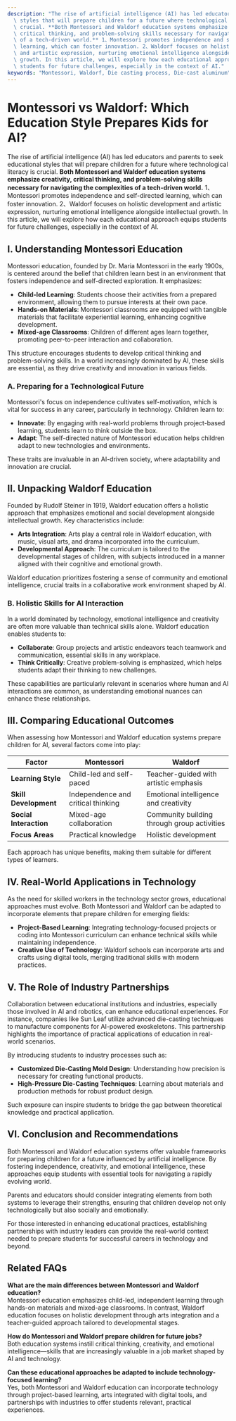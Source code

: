 ```yaml
---
description: "The rise of artificial intelligence (AI) has led educators and parents to seek educational\
  \ styles that will prepare children for a future where technological literacy is\
  \ crucial. **Both Montessori and Waldorf education systems emphasize creativity,\
  \ critical thinking, and problem-solving skills necessary for navigating the complexities\
  \ of a tech-driven world.** 1、Montessori promotes independence and self-directed\
  \ learning, which can foster innovation. 2、Waldorf focuses on holistic development\
  \ and artistic expression, nurturing emotional intelligence alongside intellectual\
  \ growth. In this article, we will explore how each educational approach equips\
  \ students for future challenges, especially in the context of AI."
keywords: "Montessori, Waldorf, Die casting process, Die-cast aluminum"
---
```

# Montessori vs Waldorf: Which Education Style Prepares Kids for AI?

The rise of artificial intelligence (AI) has led educators and parents to seek educational styles that will prepare children for a future where technological literacy is crucial. **Both Montessori and Waldorf education systems emphasize creativity, critical thinking, and problem-solving skills necessary for navigating the complexities of a tech-driven world.** 1、Montessori promotes independence and self-directed learning, which can foster innovation. 2、Waldorf focuses on holistic development and artistic expression, nurturing emotional intelligence alongside intellectual growth. In this article, we will explore how each educational approach equips students for future challenges, especially in the context of AI.

## **I. Understanding Montessori Education**

Montessori education, founded by Dr. Maria Montessori in the early 1900s, is centered around the belief that children learn best in an environment that fosters independence and self-directed exploration. It emphasizes:

- **Child-led Learning**: Students choose their activities from a prepared environment, allowing them to pursue interests at their own pace.
- **Hands-on Materials**: Montessori classrooms are equipped with tangible materials that facilitate experiential learning, enhancing cognitive development.
- **Mixed-age Classrooms**: Children of different ages learn together, promoting peer-to-peer interaction and collaboration.

This structure encourages students to develop critical thinking and problem-solving skills. In a world increasingly dominated by AI, these skills are essential, as they drive creativity and innovation in various fields.

### **A. Preparing for a Technological Future**

Montessori's focus on independence cultivates self-motivation, which is vital for success in any career, particularly in technology. Children learn to:

- **Innovate**: By engaging with real-world problems through project-based learning, students learn to think outside the box.
- **Adapt**: The self-directed nature of Montessori education helps children adapt to new technologies and environments.

These traits are invaluable in an AI-driven society, where adaptability and innovation are crucial.

## **II. Unpacking Waldorf Education**

Founded by Rudolf Steiner in 1919, Waldorf education offers a holistic approach that emphasizes emotional and social development alongside intellectual growth. Key characteristics include:

- **Arts Integration**: Arts play a central role in Waldorf education, with music, visual arts, and drama incorporated into the curriculum.
- **Developmental Approach**: The curriculum is tailored to the developmental stages of children, with subjects introduced in a manner aligned with their cognitive and emotional growth.

Waldorf education prioritizes fostering a sense of community and emotional intelligence, crucial traits in a collaborative work environment shaped by AI.

### **B. Holistic Skills for AI Interaction**

In a world dominated by technology, emotional intelligence and creativity are often more valuable than technical skills alone. Waldorf education enables students to:

- **Collaborate**: Group projects and artistic endeavors teach teamwork and communication, essential skills in any workplace.
- **Think Critically**: Creative problem-solving is emphasized, which helps students adapt their thinking to new challenges.

These capabilities are particularly relevant in scenarios where human and AI interactions are common, as understanding emotional nuances can enhance these relationships.

## **III. Comparing Educational Outcomes**

When assessing how Montessori and Waldorf education systems prepare children for AI, several factors come into play:

| Factor                | Montessori                               | Waldorf                                   |
|----------------------|-----------------------------------------|------------------------------------------|
| **Learning Style**   | Child-led and self-paced                | Teacher-guided with artistic emphasis    |
| **Skill Development**| Independence and critical thinking       | Emotional intelligence and creativity     |
| **Social Interaction**| Mixed-age collaboration               | Community building through group activities|
| **Focus Areas**      | Practical knowledge                     | Holistic development                      |

Each approach has unique benefits, making them suitable for different types of learners.

## **IV. Real-World Applications in Technology**

As the need for skilled workers in the technology sector grows, educational approaches must evolve. Both Montessori and Waldorf can be adapted to incorporate elements that prepare children for emerging fields:

- **Project-Based Learning**: Integrating technology-focused projects or coding into Montessori curriculum can enhance technical skills while maintaining independence.
- **Creative Use of Technology**: Waldorf schools can incorporate arts and crafts using digital tools, merging traditional skills with modern practices.

## **V. The Role of Industry Partnerships**

Collaboration between educational institutions and industries, especially those involved in AI and robotics, can enhance educational experiences. For instance, companies like Sun Leaf utilize advanced die-casting techniques to manufacture components for AI-powered exoskeletons. This partnership highlights the importance of practical applications of education in real-world scenarios.

By introducing students to industry processes such as:

- **Customized Die-Casting Mold Design**: Understanding how precision is necessary for creating functional products.
- **High-Pressure Die-Casting Techniques**: Learning about materials and production methods for robust product design.

Such exposure can inspire students to bridge the gap between theoretical knowledge and practical application.

## **VI. Conclusion and Recommendations**

Both Montessori and Waldorf education systems offer valuable frameworks for preparing children for a future influenced by artificial intelligence. By fostering independence, creativity, and emotional intelligence, these approaches equip students with essential tools for navigating a rapidly evolving world. 

Parents and educators should consider integrating elements from both systems to leverage their strengths, ensuring that children develop not only technologically but also socially and emotionally. 

For those interested in enhancing educational practices, establishing partnerships with industry leaders can provide the real-world context needed to prepare students for successful careers in technology and beyond. 

## Related FAQs

**What are the main differences between Montessori and Waldorf education?**  
Montessori education emphasizes child-led, independent learning through hands-on materials and mixed-age classrooms. In contrast, Waldorf education focuses on holistic development through arts integration and a teacher-guided approach tailored to developmental stages.

**How do Montessori and Waldorf prepare children for future jobs?**  
Both education systems instill critical thinking, creativity, and emotional intelligence—skills that are increasingly valuable in a job market shaped by AI and technology.

**Can these educational approaches be adapted to include technology-focused learning?**  
Yes, both Montessori and Waldorf education can incorporate technology through project-based learning, arts integrated with digital tools, and partnerships with industries to offer students relevant, practical experiences.
